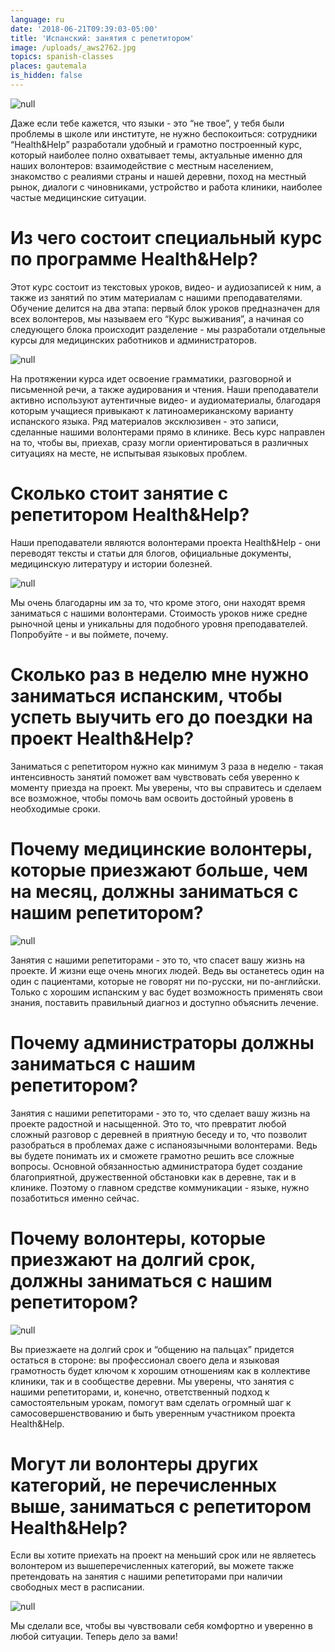 ```yaml
---
language: ru
date: '2018-06-21T09:39:03-05:00'
title: 'Испанский: занятия с репетитором'
image: /uploads/_aws2762.jpg
topics: spanish-classes
places: gautemala
is_hidden: false
---
```

![null](/uploads/_aws2762.jpg)

Даже если тебе кажется, что языки - это “не твое”, у тебя были проблемы в школе или институте, не нужно беспокоиться: сотрудники “Health&Help” разработали удобный и грамотно построенный курс, который наиболее полно охватывает темы, актуальные именно для наших волонтеров: взаимодействие с местным населением, знакомство с реалиями страны и нашей деревни, поход на местный рынок, диалоги с чиновниками, устройство и работа клиники, наиболее частые медицинские ситуации. 

# Из чего состоит специальный курс по программе Health&Help?

Этот курс состоит из текстовых уроков, видео- и аудиозаписей к ним, а также из занятий по этим материалам с нашими преподавателями. Обучение делится на два этапа: первый блок уроков предназначен для всех волонтеров, мы называем его “Курс выживания”, а начиная со следующего блока происходит разделение - мы разработали отдельные курсы для медицинских работников и администраторов. 

![null](/uploads/_aws9968.jpg)

На протяжении курса идет освоение грамматики, разговорной и письменной речи, а также аудирования и чтения. Наши преподаватели активно используют аутентичные видео- и аудиоматериалы, благодаря которым учащиеся привыкают к латиноамериканскому варианту испанского языка. Ряд материалов эксклюзивен - это записи, сделанные нашими волонтерами прямо в клинике. Весь курс направлен на то, чтобы вы, приехав, сразу могли ориентироваться в различных ситуациях на месте, не испытывая языковых проблем. 

# Сколько стоит занятие с репетитором Health&Help?

Наши преподаватели являются волонтерами проекта Health&Help - они переводят тексты и статьи для блогов, официальные документы, медицинскую литературу и истории болезней. 

![null](/uploads/_aws0514.jpg)

Мы очень благодарны им за то, что кроме этого, они находят время заниматься с нашими волонтерами. Стоимость уроков ниже средне рыночной цены и уникальны для подобного уровня преподавателей. Попробуйте - и вы поймете, почему.

# Сколько раз в неделю мне нужно заниматься испанским, чтобы успеть выучить его до поездки на проект Health&Help?

Заниматься с репетитором нужно как минимум 3 раза в неделю - такая интенсивность занятий поможет вам чувствовать себя уверенно к моменту приезда на проект. Мы уверены, что вы справитесь и сделаем все возможное, чтобы помочь вам освоить достойный уровень в необходимые сроки.

# Почему медицинские волонтеры, которые приезжают больше, чем на месяц, должны заниматься с нашим репетитором?

![null](/uploads/_aws1545.jpg)

Занятия с нашими репетиторами - это то, что спасет вашу жизнь на проекте. И жизни еще очень многих людей. Ведь вы останетесь один на один с пациентами, которые не говорят ни по-русски, ни по-английски. Только с хорошим испанским у вас будет возможность применять свои знания, поставить правильный диагноз и доступно объяснить лечение. 

# Почему администраторы должны заниматься с нашим репетитором?

Занятия с нашими репетиторами - это то, что сделает вашу жизнь на проекте радостной и насыщенной. Это то, что превратит любой сложный разговор с деревней в приятную беседу и то, что позволит разобраться в проблемах даже с испаноязычными волонтерами. Ведь вы будете понимать их и сможете грамотно решить все сложные вопросы. Основной обязанностью администратора будет создание благоприятной, дружественной обстановки как в деревне, так и в клинике. Поэтому о главном средстве коммуникации - языке, нужно позаботиться именно сейчас.

# Почему волонтеры, которые приезжают на долгий срок, должны заниматься с нашим репетитором?

![null](/uploads/_aws0698.jpg)

Вы приезжаете на долгий срок и “общению на пальцах” придется остаться в стороне: вы профессионал своего дела и языковая грамотность будет ключом к хорошим отношениям как в коллективе клиники, так и в сообществе деревни. Мы уверены,  что занятия с нашими репетиторами, и, конечно, ответственный подход к самостоятельным урокам, помогут вам сделать огромный шаг к самосовершенствованию и быть уверенным участником проекта Health&Help.

# Могут ли волонтеры других категорий, не перечисленных выше, заниматься с репетитором Health&Help?

Если вы хотите приехать на проект на меньший срок или не являетесь волонтером из вышеперечисленных категорий, вы можете также претендовать на занятия с нашими репетиторами при наличии свободных мест в расписании. 

![null](/uploads/_aws7821.jpg)

Мы сделали все, чтобы вы чувствовали себя комфортно и уверенно в любой ситуации. Теперь дело за вами!
